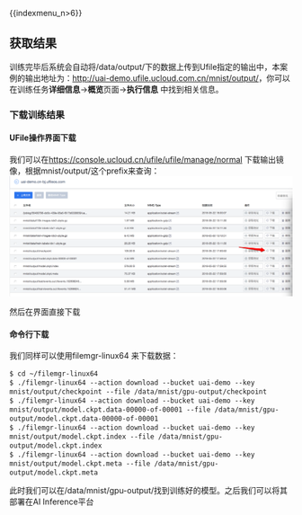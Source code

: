 {{indexmenu_n>6}}

## 获取结果

训练完毕后系统会自动将/data/output/下的数据上传到Ufile指定的输出中，本案例的输出地址为：<http://uai-demo.ufile.ucloud.com.cn/mnist/output/>，你可以在训练任务**详细信息**-\>**概览**页面-\>**执行信息**
中找到相关信息。

### 下载训练结果

#### UFile操作界面下载

我们可以在<https://console.ucloud.cn/ufile/ufile/manage/normal>
下载输出镜像，根据mnist/output/这个prefix来查询：  
![](/images/tutorial/tf-mnist/download.png)

然后在界面直接下载

#### 命令行下载

我们同样可以使用filemgr-linux64 来下载数据：

    $ cd ~/filemgr-linux64
    $ ./filemgr-linux64 --action download --bucket uai-demo --key mnist/output/checkpoint --file /data/mnist/gpu-output/checkpoint
    $ ./filemgr-linux64 --action download --bucket uai-demo --key mnist/output/model.ckpt.data-00000-of-00001 --file /data/mnist/gpu-output/model.ckpt.data-00000-of-00001
    $ ./filemgr-linux64 --action download --bucket uai-demo --key mnist/output/model.ckpt.index --file /data/mnist/gpu-output/model.ckpt.index
    $ ./filemgr-linux64 --action download --bucket uai-demo --key mnist/output/model.ckpt.meta --file /data/mnist/gpu-output/model.ckpt.meta

此时我们可以在/data/mnist/gpu-output/找到训练好的模型。之后我们可以将其部署在AI Inference平台
